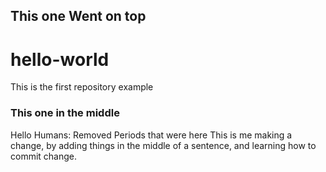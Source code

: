 ## This one Went on top
# hello-world
This is the first repository example
### This one in the middle
Hello Humans: Removed Periods that were here
This is me making a change, by adding things in the middle of a sentence, and learning how to commit change.
